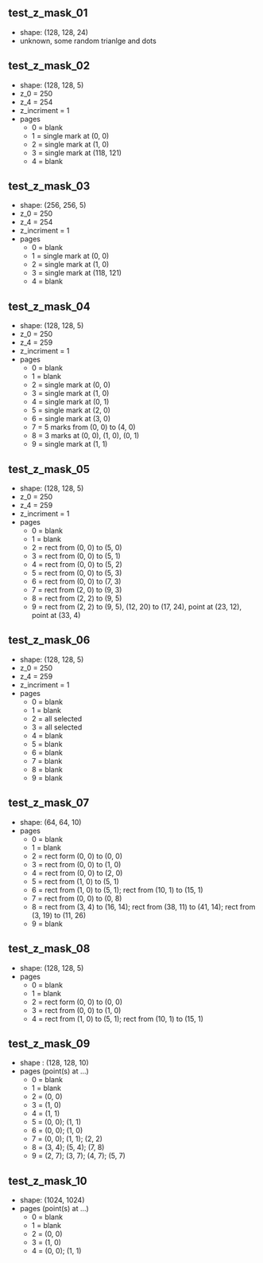 ## test_z_mask_01
* shape: (128, 128, 24)
* unknown, some random trianlge and dots

## test_z_mask_02
* shape: (128, 128, 5)
* z_0 = 250 
* z_4 = 254
* z_incriment = 1
* pages
  * 0 = blank
  * 1 = single mark at (0, 0)
  * 2 = single mark at (1, 0)
  * 3 = single mark at (118, 121)
  * 4 = blank

## test_z_mask_03
* shape: (256, 256, 5)
* z_0 = 250 
* z_4 = 254
* z_incriment = 1
* pages
  * 0 = blank
  * 1 = single mark at (0, 0)
  * 2 = single mark at (1, 0)
  * 3 = single mark at (118, 121)
  * 4 = blank


## test_z_mask_04
* shape: (128, 128, 5)
* z_0 = 250 
* z_4 = 259
* z_incriment = 1
* pages
  * 0 = blank
  * 1 = blank
  * 2 = single mark at (0, 0)
  * 3 = single mark at (1, 0)
  * 4 = single mark at (0, 1)
  * 5 = single mark at (2, 0)
  * 6 = single mark at (3, 0)
  * 7 = 5 marks from (0, 0) to (4, 0)
  * 8 = 3 marks at (0, 0), (1, 0), (0, 1)
  * 9 = single mark at (1, 1)

## test_z_mask_05
* shape: (128, 128, 5)
* z_0 = 250 
* z_4 = 259
* z_incriment = 1
* pages
  * 0 = blank
  * 1 = blank
  * 2 = rect from (0, 0) to (5, 0)
  * 3 = rect from (0, 0) to (5, 1)
  * 4 = rect from (0, 0) to (5, 2)
  * 5 = rect from (0, 0) to (5, 3)
  * 6 = rect from (0, 0) to (7, 3)
  * 7 = rect from (2, 0) to (9, 3)
  * 8 = rect from (2, 2) to (9, 5)
  * 9 = rect from (2, 2) to (9, 5), (12, 20) to (17, 24), point at (23, 12), point at (33, 4)


## test_z_mask_06
* shape: (128, 128, 5)
* z_0 = 250 
* z_4 = 259
* z_incriment = 1
* pages
  * 0 = blank
  * 1 = blank
  * 2 = all selected
  * 3 = all selected
  * 4 = blank
  * 5 = blank
  * 6 = blank
  * 7 = blank
  * 8 = blank
  * 9 = blank

## test_z_mask_07
* shape: (64, 64, 10)
* pages
  * 0 = blank
  * 1 = blank 
  * 2 = rect form (0, 0) to (0, 0)
  * 3 = rect from (0, 0) to (1, 0)
  * 4 = rect from (0, 0) to (2, 0)
  * 5 = rect from (1, 0) to (5, 1)
  * 6 = rect from (1, 0) to (5, 1); rect from (10, 1) to (15, 1)
  * 7 = rect from (0, 0) to (0, 8)
  * 8 = rect from (3, 4) to (16, 14); rect from (38, 11) to (41, 14); rect from (3, 19) to (11, 26)
  * 9 = blank

## test_z_mask_08
* shape: (128, 128, 5)
* pages
  * 0 = blank
  * 1 = blank 
  * 2 = rect form (0, 0) to (0, 0)
  * 3 = rect from (0, 0) to (1, 0)
  * 4 = rect from (1, 0) to (5, 1); rect from (10, 1) to (15, 1)

## test_z_mask_09
* shape : (128, 128, 10)
* pages (point(s) at ...)
  * 0 = blank
  * 1 = blank
  * 2 = (0, 0)
  * 3 = (1, 0)
  * 4 = (1, 1)
  * 5 = (0, 0); (1, 1)
  * 6 = (0, 0); (1, 0)
  * 7 = (0, 0); (1, 1); (2, 2)
  * 8 = (3, 4); (5, 4); (7, 8)
  * 9 = (2, 7); (3, 7); (4, 7); (5, 7)

## test_z_mask_10
* shape: (1024, 1024)
* pages (point(s) at ...)
  * 0 = blank
  * 1 = blank
  * 2 = (0, 0)
  * 3 = (1, 0)
  * 4 = (0, 0); (1, 1)


